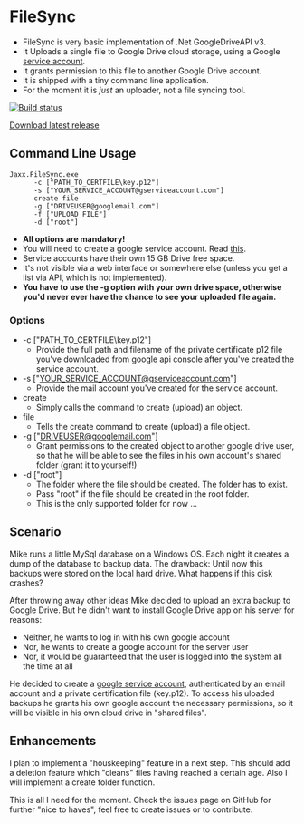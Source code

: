# FileSync

* FileSync is very basic implementation of .Net GoogleDriveAPI v3. 
* It Uploads a single file to Google Drive cloud storage, using a Google [service account](https://developers.google.com/api-client-library/dotnet/get_started#service-accounts).
* It grants permission to this file to another Google Drive account.
* It is shipped with a tiny command line application.
* For the moment it is *just* an uploader, not a file syncing tool.

[![Build status](https://ci.appveyor.com/api/projects/status/bn5jakeg7dkk3uhf/branch/master?svg=true)](https://ci.appveyor.com/project/viper3400/filesync/branch/master)

[Download latest release](https://github.com/viper3400/FileSync/releases/latest)

## Command Line Usage

```
Jaxx.FileSync.exe 
      -c ["PATH_TO_CERTFILE\key.p12"] 
      -s ["YOUR_SERVICE_ACCOUNT@gserviceaccount.com"] 
      create file
      -g ["DRIVEUSER@googlemail.com"] 
      -f ["UPLOAD_FILE"]
      -d ["root"]
```

* **All options are mandatory!**
* You will need to create a google service account. Read [this](https://developers.google.com/identity/protocols/OAuth2ServiceAccount#creatinganaccount).
* Service accounts have their own 15 GB Drive free space.
* It's not visible via a web interface or somewhere else (unless you get a list via API, which is not implemented).
* **You have to use the -g option with your own drive space, otherwise you'd never ever have the chance to see your uploaded file again.**

### Options

* -c ["PATH_TO_CERTFILE\key.p12"] 
  * Provide the full path and filename of the private certificate p12 file you've downloaded from google api 
    console after you've created the service account.
* -s ["YOUR_SERVICE_ACCOUNT@gserviceaccount.com"] 
  * Provide the mail account you've created for the service account.
* create
  * Simply calls the command to create (upload) an object.
* file
  * Tells the create command to create (upload) a file object.
* -g ["DRIVEUSER@googlemail.com"] 
  * Grant permissions to the created object to another google drive user, so that he will be able 
  to see the files in his own account's shared folder (grant it to yourself!)
* -d ["root"]
  * The folder where the file should be created. The folder has to exist. 
  * Pass "root" if the file should be created in the root folder.
  * This is the only supported folder for now ...

## Scenario
Mike runs a little MySql database on a Windows OS. Each night it creates a dump of the database to backup data.
The drawback: Until now this backups were stored on the local hard drive. What happens if this disk crashes?

After throwing away other ideas Mike decided to upload an extra backup to Google Drive.
But he didn't want to install Google Drive app on his server for reasons:

* Neither, he wants to log in with his own google account 
* Nor, he wants to create a google account for the server user
* Nor, it would be guaranteed that the user is logged into the system all the time at all

He decided to create a [google service account](https://developers.google.com/api-client-library/dotnet/get_started#service-accounts),
authenticated by an email account and a private certification file (key.p12). 
To access his uloaded backups he grants his own google account the necessary permissions, so it will be 
visible in his own cloud drive in "shared files".

## Enhancements

I plan to implement a "houskeeping" feature in a next step. 
This should add a deletion feature which "cleans" files having reached a certain age. 
Also I will implement a create folder function. 

This is all I need for the moment. Check the issues page on GitHub for further "nice to haves", feel free to create issues or to contribute.
